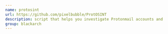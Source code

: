 ```yaml
---
name: protosint
url: https://github.com/pixelbubble/ProtOSINT
description: script that helps you investigate Protonmail accounts and ProtonVPN IP addresses. URL : https://github.com/pixelbubble/ProtOSINT Groups : blackarch blackarch-recon blackarch-social
group: blackarch
---
```


